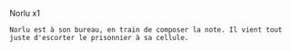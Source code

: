 Norlu x1

```ad-note
Norlu est à son bureau, en train de composer la note. Il vient tout juste d'escorter le prisonnier à sa cellule.

```
